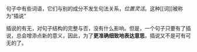句子中有些词语，它们与别的成分不发生句法关系，*位置灵活*。这种[[词]]被称为“插说”

插说的有无，对句子结构的完整与否，没有什么影响。但是，一个句子只要有了插说，总会增添点新的意义，因此，为了**更准确细致地表达意思**，插说又不是可有可无的了。